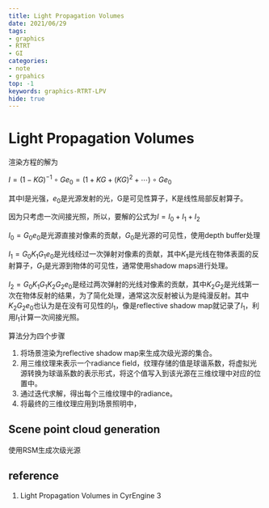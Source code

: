 ```yaml
---
title: Light Propagation Volumes
date: 2021/06/29
tags: 
- graphics
- RTRT
- GI
categories:
- note
- grpahics
top: -1
keywords: graphics-RTRT-LPV
hide: true
---
```


# Light Propagation Volumes

渲染方程的解为

$I = (1-KG)^{-1} \circ Ge_0 = (1 + KG + (KG)^2 + \cdots) \circ Ge_0$

其中I是光强，$e_0$是光源发射的光，G是可见性算子，K是线性局部反射算子。

因为只考虑一次间接光照，所以，要解的公式为$I = I_0 + I_1 + I_2$

$I_0=G_0e_0$是光源直接对像素的贡献，$G_0$是光源的可见性，使用depth buffer处理

$I_1=G_0K_1G_1e_0$是光线经过一次弹射对像素的贡献，其中$K_1$是光线在物体表面的反射算子，$G_1$是光源到物体的可见性，通常使用shadow maps进行处理。

$I_2 = G_0 K_1 G_1 K_2 G_2 e_0$是经过两次弹射的光线对像素的贡献，其中$K_2G_2$是光线第一次在物体反射的结果，为了简化处理，通常这次反射被认为是纯漫反射。其中$K_2G_2e_0$也认为是在没有可见性的$I_1$，像是reflective shadow map就记录了$I_1$，利用$I_1$计算一次间接光照。



算法分为四个步骤

1. 将场景渲染为reflective shadow map来生成次级光源的集合。
2. 用三维纹理来表示一个radiance field，纹理存储的值是球谐系数，将虚拟光源转换为球谐系数的表示形式，将这个值写入到该光源在三维纹理中对应的位置中。
3. 通过迭代求解，得出每个三维纹理中的radiance。
4. 将最终的三维纹理应用到场景照明中，

## Scene point cloud generation

使用RSM生成次级光源





## reference

1. Light Propagation Volumes in CyrEngine 3